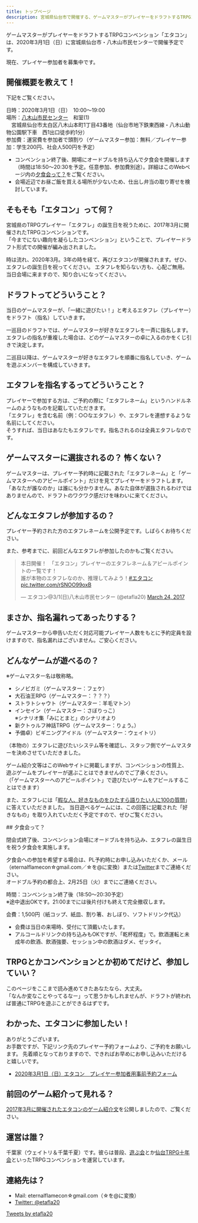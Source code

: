 ```yaml
---
title: トップページ
description: 宮城県仙台市で開催する、ゲームマスターがプレイヤーをドラフトするTRPGコンベンション
---
```


ゲームマスターがプレイヤーをドラフトするTRPGコンベンション「エタコン」は、2020年3月1日（日）に宮城県仙台市・八木山市民センターで開催予定です。

現在、プレイヤー参加者を募集中です。

## 開催概要を教えて！

下記をご覧ください。

日時：2020年3月1日（日）　10:00～19:00  
場所：<a href="http://www.hm-sendai.jp/siminc/sisetu/taihaku06.html" target="_blank">八木山市民センター</a>　和室(1)  
　宮城県仙台市太白区八木山本町1丁目43番地（仙台市地下鉄東西線・八木山動物公園駅下車　西1出口徒歩約1分）  
参加費：運営費を参加者で頭割り（ゲームマスター参加：無料／プレイヤー参加：学生200円、社会人500円を予定）

- コンベンション終了後、開場にオードブルを持ち込んで夕食会を開催します（時間は18:50～20:30を予定。任意参加、参加費別途）。詳細はこのWebページ内の[夕食会って？](#party)をご覧ください。
- 会場近辺でお昼ご飯を買える場所が少ないため、仕出し弁当の取り寄せを検討しています。

## そもそも「エタコン」って何？

宮城県のTRPGプレイヤー「エタフレ」の誕生日を祝うために、2017年3月に開催されたTRPGコンベンションです。  
「今までにない趣向を凝らしたコンベンション」ということで、プレイヤードラフト形式での開催が編み出されました。

時は流れ、2020年3月。3年の時を経て、再びエタコンが開催されます。ぜひ、エタフレの誕生日を祝ってください。
エタフレを知らない方も、心配ご無用。当日会場に来ますので、知り合いになってください。

## ドラフトってどういうこと？

当日のゲームマスターが、「一緒に遊びたい！」と考えるエタフレ（プレイヤー）をドラフト（指名）していきます。

一巡目のドラフトでは、ゲームマスターが好きなエタフレを一斉に指名します。  
エタフレの指名が重複した場合は、どのゲームマスターの卓に入るのかをくじ引きで決定します。

二巡目以降は、ゲームマスターが好きなエタフレを順番に指名していき、ゲームを遊ぶメンバーを構成していきます。

## エタフレを指名するってどういうこと？

プレイヤーで参加する方は、ご予約の際に「エタフレネーム」というハンドルネームのようなものを記載していただきます。  
「エタフレ」を含む名前（例：○○なエタフレ）や、エタフレを連想するような名前にしてください。  
そうすれば、当日はあなたもエタフレです。指名されるのは全員エタフレなのです。

## ゲームマスターに選抜されるの？ 怖くない？

ゲームマスターは、プレイヤー予約時に記載された「エタフレネーム」と「ゲームマスターへのアピールポイント」だけを見てプレイヤーをドラフトします。  
「あなたが誰なのか」は誰にも分かりません。あなた自体が選抜されるわけではありませんので、ドラフトのワクワク感だけを味わいに来てください。

## どんなエタフレが参加するの？

プレイヤー予約された方のエタフレネームを公開予定です。しばらくお待ちください。

また、参考までに、前回どんなエタフレが参加したのかもご覧ください。

<blockquote class="twitter-tweet"><p lang="ja" dir="ltr">本日開催！　「エタコン」プレイヤーのエタフレネーム＆アピールポイントの一覧です！<br>誰が本物のエタフレなのか、推理してみよう！<a href="https://twitter.com/hashtag/%E3%82%A8%E3%82%BF%E3%82%B3%E3%83%B3?src=hash&amp;ref_src=twsrc%5Etfw">#エタコン</a> <a href="https://t.co/rSNOO99oxB">pic.twitter.com/rSNOO99oxB</a></p>&mdash; エタコン@3/1(日)八木山市民センター (@etafla20) <a href="https://twitter.com/etafla20/status/845423241577447424?ref_src=twsrc%5Etfw">March 24, 2017</a></blockquote> <script async src="https://platform.twitter.com/widgets.js" charset="utf-8"></script>

## まさか、指名漏れってあったりする？

ゲームマスターから申告いただく対応可能プレイヤー人数をもとに予約定員を設けますので、指名漏れはございません。ご安心ください。

## どんなゲームが遊べるの？

※ゲームマスター名は敬称略。

- シノビガミ（ゲームマスター：フェケ）
- 大石油王RPG（ゲームマスター：？？？）
- ストラトシャウト（ゲームマスター：羊毛マトン）
- インセイン（ゲームマスター：さぼりっこ）  
※シナリオ集「みにとまと」のシナリオより
- 新クトゥルフ神話TRPG（ゲームマスター：りょう。）
- 予備卓）ビギニングアイドル（ゲームマスター：ウェイトリ）

（本物の）エタフレに遊びたいシステム等を確認し、スタッフ側でゲームマスターを決めさせていただきました。

ゲーム紹介文等はこのWebサイトに掲載しますが、コンベンションの性質上、遊ぶゲームをプレイヤーが選ぶことはできませんのでご了承ください。  
（「ゲームマスターへのアピールポイント」で遊びたいゲームをアピールすることはできます）

また、エタフレには「[暇な人、好きなものをひたすら語りたい人に100の質問](https://docs.google.com/spreadsheets/d/e/2PACX-1vSCMfFT3BiP50CZcUm-baJu_wCpUMSJtDTUD7b-aCDPWehCyK25OM_71TsYwvBJbr0rI3bf3k3GUbK1/pubhtml?gid=1900505261&single=true)」に答えていただきました。
当日遊べるゲームには、この回答に記載された「好きなもの」を取り入れていただく予定ですので、ぜひご覧ください。

<div id="party">
## 夕食会って？
</div>

閉会式終了後、コンベンション会場にオードブルを持ち込み、エタフレの誕生日を祝う夕食会を実施します。

夕食会への参加を希望する場合は、PL予約時にお申し込みいただくか、メール（eternalflamecon☆gmail.com／☆を@に変換）または[Twitter](https://twitter.com/etafla20)までご連絡ください。  
オードブル予約の都合上、2月25日（火）までにご連絡ください。

時間：コンベンション終了後（18:50～20:30予定）  
※途中退出OKです。21:00までには後片付けも終えて完全撤収します。

会費：1,500円（紙コップ、紙皿、割り箸、おしぼり、ソフトドリンク代込）

- 会費は当日の来場時、受付にて頂戴いたします。
- アルコールドリンクの持ち込みもOKですが、「乾杯程度」で。飲酒運転と未成年の飲酒、飲酒強要、セッション中の飲酒はダメ、ゼッタイ。

## TRPGとかコンベンションとか初めてだけど、参加していい？

このページをここまで読み進めてきたあなたなら、大丈夫。  
「なんか変なことやってるなー」って思うかもしれませんが、ドラフトが終われば普通にTRPGを遊ぶことができるはずです。

## わかった、エタコンに参加したい！

ありがとうございます。  
お手数ですが、下記リンク先のプレイヤー予約フォームより、ご予約をお願いします。
先着順となっておりますので、できればお早めにお申し込みいただけると嬉しいです。

- [2020年3月1日（日）エタコン　プレイヤー参加者用事前予約フォーム](https://docs.google.com/forms/d/e/1FAIpQLSepv98Pm_4D7oZw7dqn-bpOYWLJbLO8fczsd_uOTGvoGt7NJA/viewform)

## 前回のゲーム紹介って見れる？

[2017年3月に開催されたエタコンのゲーム紹介文](2017/index.md)を公開しましたので、ご覧ください。

## 運営は誰？

千葉家（ウェイトリ＆千葉千夏）です。彼らは普段、[遊ぶ会](https://trpg.bex.jp)とか[仙台TRPG十年会](https://sendaitrpg.10yearsafter.info)といったTRPGコンベンションを運営しています。

## 連絡先は？

- Mail: eternalflamecon☆gmail.com（☆を@に変換）
- [Twitter: @etafla20](https://twitter.com/etafla20)

<a class="twitter-timeline" data-lang="ja" data-width="600" href="https://twitter.com/etafla20?ref_src=twsrc%5Etfw">Tweets by etafla20</a> <script async src="https://platform.twitter.com/widgets.js" charset="utf-8"></script>
